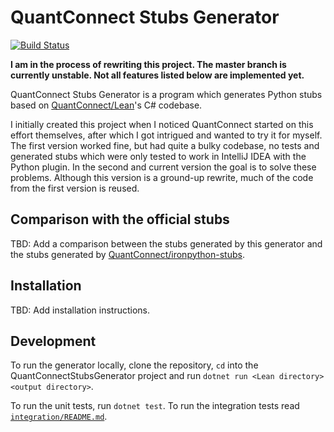 # QuantConnect Stubs Generator

[![Build Status](https://github.com/jmerle/quantconnect-stubs-generator/workflows/Build/badge.svg)](https://github.com/jmerle/quantconnect-stubs-generator/actions?query=workflow%3ABuild)

**I am in the process of rewriting this project. The master branch is currently unstable. Not all features listed below are implemented yet.**

QuantConnect Stubs Generator is a program which generates Python stubs based on [QuantConnect/Lean](https://github.com/QuantConnect/Lean)'s C# codebase.

I initially created this project when I noticed QuantConnect started on this effort themselves, after which I got intrigued and wanted to try it for myself. The first version worked fine, but had quite a bulky codebase, no tests and generated stubs which were only tested to work in IntelliJ IDEA with the Python plugin. In the second and current version the goal is to solve these problems. Although this version is a ground-up rewrite, much of the code from the first version is reused.

## Comparison with the official stubs

TBD: Add a comparison between the stubs generated by this generator and the stubs generated by [QuantConnect/ironpython-stubs](https://github.com/QuantConnect/ironpython-stubs).

## Installation

TBD: Add installation instructions.

## Development

To run the generator locally, clone the repository, `cd` into the QuantConnectStubsGenerator project and run `dotnet run <Lean directory> <output directory>`.

To run the unit tests, run `dotnet test`. To run the integration tests read [`integration/README.md`](./integration/README.md).

